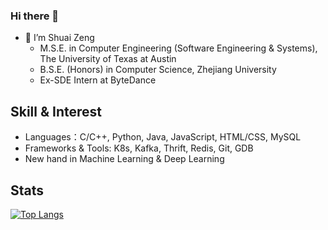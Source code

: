 ### Hi there 👋
- 🌱 I’m Shuai Zeng
  - M.S.E. in Computer Engineering (Software Engineering & Systems), The University of Texas at Austin
  - B.S.E. (Honors) in Computer Science, Zhejiang University
  - Ex-SDE Intern at ByteDance

## Skill & Interest
- Languages：C/C++, Python, Java, JavaScript, HTML/CSS, MySQL
- Frameworks & Tools: K8s, Kafka, Thrift, Redis, Git, GDB
- New hand in Machine Learning & Deep Learning

## Stats

[![Top Langs](https://github-readme-stats.vercel.app/api/top-langs/?username=ChristeZeng&hide=VHDL,Verilog,Tex&layout=compact)](https://github.com/ChristeZeng/github-readme-stats)


<!--
**ChristeZeng/ChristeZeng** is a ✨ _special_ ✨ repository because its `README.md` (this file) appears on your GitHub profile.

Here are some ideas to get you started:

- 🔭 I’m currently working on ByteDance as an Infra Developer
- 🌱 I’m currently learning School of Computer Science, Zhejiang University
- 👯 I’m looking to collaborate on ...
- 🤔 I’m looking for help with ...
- 💬 Ask me about ...
- 📫 How to reach me: ...
- 😄 Pronouns: ...
- ⚡ Fun fact: ...
-->

